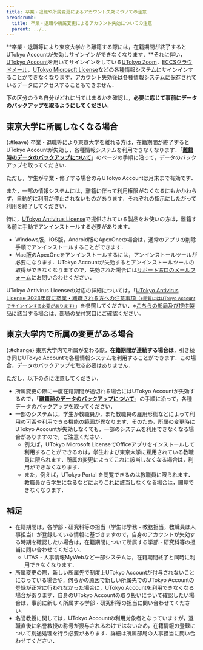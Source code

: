 ```yaml
---
title: 卒業・退職や所属変更によるアカウント失効についての注意
breadcrumb:
  title: 卒業・退職や所属変更によるアカウント失効についての注意
  parent: ../..
---
```


**卒業・退職等により東京大学から離籍する際には，在籍期間が終了するとUTokyo Accountが失効しサインインができなくなります．**それに伴い，[UTokyo Account](/utokyo_account/)を用いてサインインをしている[UTokyo Zoom](/zoom/)，[ECCSクラウドメール](/google/)，[UTokyo Microsoft License](/microsoft/)などの各種情報システムにサインインすることができなくなります．アカウント失効後は各種情報システムに保存されているデータにアクセスすることもできません．

下の区分のうち自分がどれに当てはまるかを確認し，**必要に応じて事前にデータのバックアップを取るようにしてください**．

## 東京大学に所属しなくなる場合
{:#leave}
卒業・退職等により東京大学を離れる方は，在籍期間が終了するとUTokyo Accountが失効し，各種情報システムを利用できなくなります．「**[離籍時のデータのバックアップについて](backup/)**」のページの手順に沿って，データのバックアップを取ってください．

ただし，学生が卒業・修了する場合のみUTokyo Accountは月末まで有効です．

また，一部の情報システムには，離籍に伴って利用権限がなくなるにもかかわらず，自動的に利用が停止されないものがあります．それぞれの指示にしたがって利用を終了してください．

特に，[UTokyo Antivirus License](/antivirus/)で提供されている製品をお使いの方は，離籍する前に手動でアンインストールする必要があります．

- Windows版，iOS版，Android版のApexOneの場合は，通常のアプリの削除手順でアンインストールすることができます．
- Mac版のApexOneをアンインストールするには，アンインストールツールが必要になります．UTokyo Accountが失効するとアンインストールツールの取得ができなくなりますので，失効された場合には[サポート窓口のメールフォーム](/support/#メールフォーム)にお問い合わせください．

UTokyo Antivirus Licenseの対応の詳細については，「[UTokyo Antivirus License 2023年度に卒業・離職される方への注意事項<small>（※閲覧にはUTokyo Accountでサインインする必要があります）</small>](https://univtokyo.sharepoint.com/:u:/s/antivirus/EWHWpO6rbANMnCDH3xtWQjcBtgwnBZ4G9KgIei0VlVSxtA)」を参照してください．※[こちらの部局及び提供製品](https://univtokyo.sharepoint.com/sites/antivirus/SitePages/Home.aspx#5.-%E6%8F%90%E4%BE%9B%E7%AA%93%E5%8F%A3)に該当する場合は、部局の受付窓口にご確認ください。

## 東京大学内で所属の変更がある場合
{:#change}
東京大学内で所属が変わる際，**在籍期間が連続する場合は**，引き続き同じUTokyo Accountで各種情報システムを利用することができます．この場合，データのバックアップを取る必要はありません．

ただし，以下の点に注意してください．
- 所属変更の際に一度在籍期間が途切れる場合にはUTokyo Accountが失効するので，「**[離籍時のデータのバックアップについて](backup/)**」の手順に沿って，各種データのバックアップを取ってください．
- 一部のシステムは，学生か教職員か，また教職員の雇用形態などによって利用の可否や利用できる機能の範囲が異なります．そのため，所属の変更時にUTokyo Accountが失効しなくても，一部のシステムを利用できなくなる場合がありますので，ご注意ください．
   - 例えば，UTokyo Microsoft LicenseでOfficeアプリをインストールして利用することができるのは，学生および東京大学に雇用されている教職員に限られます．所属の変更によってこれに該当しなくなる場合は，利用ができなくなります．
   - また，例えば，UTokyo Portal を閲覧できるのは教職員に限られます．教職員から学生になるなどによりこれに該当しなくなる場合は，閲覧できなくなります．


## 補足
- 在籍期間は，各学部・研究科等の担当（学生は学務・教務担当，教職員は人事担当）が登録している情報に基づきますので，自身のアカウントが失効する時期を確認したい場合は，在籍期間について所属する学部・研究科等の担当に問い合わせてください．
  - UTAS・人事情報MyWebなど一部システムは，在籍期間終了と同時に利用できなくなります．
- 所属変更の際，新しい所属先で制度上UTokyo Accountが付与されないことになっている場合や，何らかの原因で新しい所属先でのUTokyo Accountの登録が正常に行われなかった場合に，UTokyo Accountを利用できなくなる場合があります．自身のUTokyo Accountの取り扱いについて確認したい場合は，事前に新しく所属する学部・研究科等の担当に問い合わせてください．
- 名誉教授に関しては，UTokyo Accountの利用対象者となっていますが，退職直後に名誉教授の称号が授与されるわけではないため，在籍情報の登録について別途処理を行う必要があります．詳細は所属部局の人事担当に問い合わせてください．
